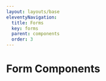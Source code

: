 ```yaml
---
layout: layouts/base
eleventyNavigation:
  title: Forms
  key: forms
  parent: components
  order: 3
---
```


# Form Components
